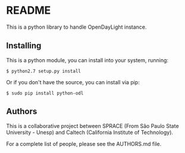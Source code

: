# README

This is a python library to handle OpenDayLight instance.

## Installing

This is a python module, you can install into your system, running:

```
$ python2.7 setup.py install
```

Or if you don't have the source, you can install via pip:

```
$ sudo pip install python-odl
```

## Authors

This is a collaborative project between SPRACE (From São Paulo State University -
Unesp) and Caltech (California Institute of Technology).

For a complete list of people, please see the AUTHORS.md file.
